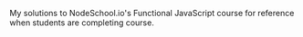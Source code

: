 My solutions to NodeSchool.io's Functional JavaScript course for reference when students are completing course.
